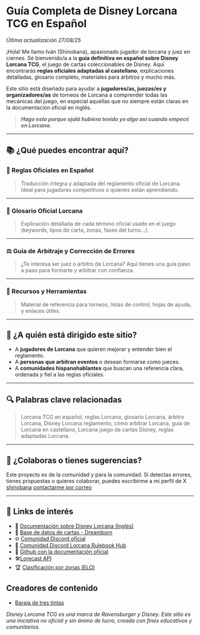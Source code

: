 # Guía Completa de Disney Lorcana TCG en Español

*Última actualización 27/08/25*

¡Hola! Me llamo Iván (Shinobana), apasionado jugador de lorcana y juez en ciernes. Sé bienvenido/a a la **guía definitiva en español sobre Disney Lorcana TCG**, el juego de cartas coleccionables de Disney. Aquí encontrarás **reglas oficiales adaptadas al castellano**, explicaciones detalladas, glosario completo, materiales para árbitros y mucho más.

Este sitio está diseñado para ayudar a **jugadores/as, juezas/es y organizadores/as** de torneos de Lorcana a comprender todas las mecánicas del juego, en especial aquellas que no siempre están claras en la documentación oficial en inglés.

> ***Hago esto porque ojalá hubiera tenido yo algo así cuando empecé en Lorcana.***

---

## 📚 ¿Qué puedes encontrar aquí?

### 🔎 Reglas Oficiales en Español
> Traducción íntegra y adaptada del reglamento oficial de Lorcana. Ideal para jugadores competitivos o quienes están aprendiendo.


---

### 🧠 Glosario Oficial Lorcana
> Explicación detallada de cada término oficial usado en el juego (keywords, tipos de carta, zonas, fases del turno...).

---

### ⚖️ Guía de Arbitraje y Corrección de Errores
> ¿Te interesa ser juez o árbitro de Lorcana? Aquí tienes una guía paso a paso para formarte y arbitrar con confianza.

---

### 🧰 Recursos y Herramientas
> Material de referencia para torneos, listas de control, hojas de ayuda, y enlaces útiles.

---

## 🧭 ¿A quién está dirigido este sitio?

- A **jugadores de Lorcana** que quieren mejorar y entender bien el reglamento.
- A **personas que arbitran eventos** o desean formarse como jueces.
- A **comunidades hispanohablantes** que buscan una referencia clara, ordenada y fiel a las reglas oficiales.

---

## 🔍 Palabras clave relacionadas

> Lorcana TCG en español, reglas Lorcana, glosario Lorcana, árbitro Lorcana, Disney Lorcana reglamento, cómo arbitrar Lorcana, guía de Lorcana en castellano, Lorcana juego de cartas Disney, reglas adaptadas Lorcana.

---

## 🙌 ¿Colaboras o tienes sugerencias?

Este proyecto es de la comunidad y para la comunidad. Si detectas errores, tienes propuestas o quieres colaborar, puedes escribirme a mi perfil de X [shinobana](https://x.com/ShinoBana) [contactarme por correo](mailto:ivan.juezlorcana@gmail.com)


---
## 🔗 Links de interés

- 📖 [Documentación sobre Disney Lorcana (Inglés)](https://www.disneylorcana.com/en-US/resources)
- 🎴 [Base de datos de cartas - Dreamborn](https://dreamborn.ink)
- 🌐 [Comunidad Discord oficial](https://discord.gg/disneylorcana)
- 💬 [Comunidad Discord Lorcana Rulebook Hub](https://discord.gg/hRg9KtFE)
- 🤝 [Github con la documentación oficial](https://github.com/hexastix/disney-lorcana-tcg-resources?tab=readme-ov-file)
- 🛠️[Lorecast API](https://lorcast.com/docs/api)
- 🏆 [Clasificación por zonas (ELO)](http://www.eloquest.ink)

## Creadores de contenido
- [Baraja de tres tintas](https://www.youtube.com/@baraja3tintas/)

_Disney Lorcana TCG es una marca de Ravensburger y Disney. Este sitio es una iniciativa no oficial y sin ánimo de lucro, creada con fines educativos y comunitarios._

